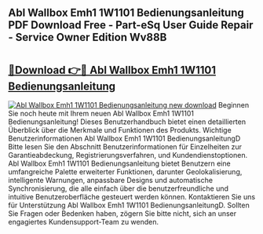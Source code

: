 ## Abl Wallbox Emh1 1W1101 Bedienungsanleitung PDF Download Free - Part-eSq User Guide Repair - Service Owner Edition Wv88B

# <h2><a href="http://df07mmn.blite.top/?on=Abl+Wallbox+Emh1+1W1101+Bedienungsanleitung">🔗Download 👉🔴 Abl Wallbox Emh1 1W1101 Bedienungsanleitung</a></h2>

[![Abl Wallbox Emh1 1W1101 Bedienungsanleitung new download](https://i.imgur.com/lujVjoI.png)](http://df07mmn.blite.top/?on=Abl+Wallbox+Emh1+1W1101+Bedienungsanleitung)
Beginnen Sie noch heute mit Ihrem neuen Abl Wallbox Emh1 1W1101 Bedienungsanleitung! Dieses Benutzerhandbuch bietet einen detaillierten Überblick über die Merkmale und Funktionen des Produkts. Wichtige Benutzerinformationen Abl Wallbox Emh1 1W1101 BedienungsanleitungD Bitte lesen Sie den Abschnitt Benutzerinformationen für Einzelheiten zur Garantieabdeckung, Registrierungsverfahren, und Kundendienstoptionen. Abl Wallbox Emh1 1W1101 Bedienungsanleitung bietet Benutzern eine umfangreiche Palette erweiterter Funktionen, darunter Geolokalisierung, intelligente Warnungen, anpassbare Designs und automatische Synchronisierung, die alle einfach über die benutzerfreundliche und intuitive Benutzeroberfläche gesteuert werden können. Kontaktieren Sie uns für Unterstützung Abl Wallbox Emh1 1W1101 BedienungsanleitungD. Sollten Sie Fragen oder Bedenken haben, zögern Sie bitte nicht, sich an unser engagiertes Kundensupport-Team zu wenden.
